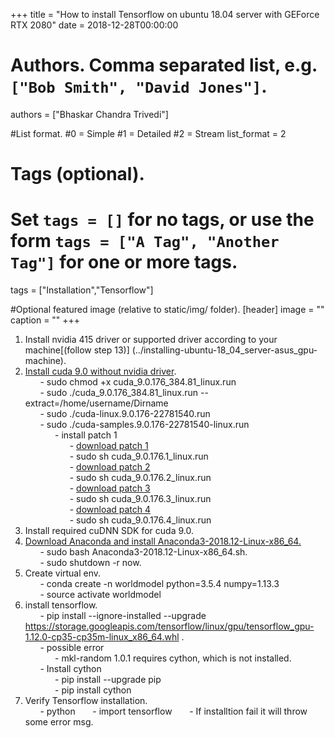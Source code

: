 +++
title = "How to install Tensorflow on ubuntu 18.04 server with GEForce RTX 2080" 
date = 2018-12-28T00:00:00

# Authors. Comma separated list, e.g. `["Bob Smith", "David Jones"]`.
authors = ["Bhaskar Chandra Trivedi"]

#List format.
#0 = Simple
#1 = Detailed
#2 = Stream
list_format = 2

# Tags (optional).
#   Set `tags = []` for no tags, or use the form `tags = ["A Tag", "Another Tag"]` for one or more tags.
tags = ["Installation","Tensorflow"]


#Optional featured image (relative to static/img/ folder).
[header] 
image = "" 
caption = "" 
+++
1. Install nvidia 415 driver or supported driver according to your machine[(follow step 13)] (../installing-ubuntu-18_04_server-asus_gpu-machine).<br />
2. [Install cuda 9.0 without nvidia driver](https://developer.nvidia.com/cuda-90-download-archive?target_os=Linux&target_arch=x86_64&target_distro=Ubuntu&target_version=1704&target_type=runfilelocal).<br/>
&nbsp;  &nbsp;  &nbsp;  - sudo chmod +x cuda_9.0.176_384.81_linux.run<br/>
&nbsp;  &nbsp;  &nbsp;  - sudo ./cuda_9.0.176_384.81_linux.run --extract=/home/username/Dirname<br/>
&nbsp;  &nbsp;  &nbsp;  - sudo ./cuda-linux.9.0.176-22781540.run<br/>
&nbsp;  &nbsp;  &nbsp;  - sudo ./cuda-samples.9.0.176-22781540-linux.run<br/>
&nbsp;  &nbsp;  &nbsp;  &nbsp;  &nbsp;  &nbsp;  - install patch 1<br/>
&nbsp;  &nbsp;  &nbsp;  &nbsp;  &nbsp;  &nbsp;  &nbsp;  &nbsp;  &nbsp;  - [download patch 1](https://developer.nvidia.com/cuda-90-download-archive?target_os=Linux&target_arch=x86_64&target_distro=Ubuntu&target_version=1704&target_type=runfilelocal)<br/>
&nbsp;  &nbsp;  &nbsp;  &nbsp;  &nbsp;  &nbsp;  &nbsp;  &nbsp;  &nbsp;  - sudo sh cuda_9.0.176.1_linux.run<br/>
&nbsp;  &nbsp;  &nbsp;  &nbsp;  &nbsp;  &nbsp;  &nbsp;  &nbsp;  &nbsp;  - [download patch 2](https://developer.nvidia.com/cuda-90-download-archive?target_os=Linux&target_arch=x86_64&target_distro=Ubuntu&target_version=1704&target_type=runfilelocal)<br/>
&nbsp;  &nbsp;  &nbsp;  &nbsp;  &nbsp;  &nbsp;  &nbsp;  &nbsp;  &nbsp;  - sudo sh cuda_9.0.176.2_linux.run<br/>
&nbsp;  &nbsp;  &nbsp;  &nbsp;  &nbsp;  &nbsp;  &nbsp;  &nbsp;  &nbsp;  - [download patch 3](https://developer.nvidia.com/cuda-90-download-archive?target_os=Linux&target_arch=x86_64&target_distro=Ubuntu&target_version=1704&target_type=runfilelocal)<br/>
&nbsp;  &nbsp;  &nbsp;  &nbsp;  &nbsp;  &nbsp;  &nbsp;  &nbsp;  &nbsp;  - sudo sh cuda_9.0.176.3_linux.run<br/>
&nbsp;  &nbsp;  &nbsp;  &nbsp;  &nbsp;  &nbsp;  &nbsp;  &nbsp;  &nbsp;  - [download patch 4](https://developer.nvidia.com/cuda-90-download-archive?target_os=Linux&target_arch=x86_64&target_distro=Ubuntu&target_version=1704&target_type=runfilelocal)<br/>
&nbsp;  &nbsp;  &nbsp;  &nbsp;  &nbsp;  &nbsp;  &nbsp;  &nbsp;  &nbsp;  - sudo sh cuda_9.0.176.4_linux.run<br/>
3. Install required cuDNN SDK for cuda 9.0.<br/>
4. [Download Anaconda and install Anaconda3-2018.12-Linux-x86_64.](https://www.anaconda.com/download/#linux)<br/>
&nbsp;  &nbsp;  &nbsp;  - sudo bash Anaconda3-2018.12-Linux-x86_64.sh.<br/>
&nbsp;  &nbsp;  &nbsp;  - sudo shutdown -r now.<br/>
5. Create virtual env.<br/>
&nbsp;  &nbsp;  &nbsp;  - conda create -n worldmodel python=3.5.4 numpy=1.13.3<br/>
&nbsp;  &nbsp;  &nbsp;  - source activate worldmodel<br/>
6. install tensorflow.<br/>
&nbsp;  &nbsp;  &nbsp;  - pip install --ignore-installed --upgrade https://storage.googleapis.com/tensorflow/linux/gpu/tensorflow_gpu-1.12.0-cp35-cp35m-linux_x86_64.whl
.<br/>
&nbsp;  &nbsp;  &nbsp;  - possible error<br/>
&nbsp;  &nbsp;  &nbsp;  &nbsp;  &nbsp;  &nbsp;  - mkl-random 1.0.1 requires cython, which is not installed.<br/>
&nbsp;  &nbsp;  &nbsp;  - Install cython<br/>
&nbsp;  &nbsp;  &nbsp;  &nbsp;  &nbsp;  &nbsp;  - pip install --upgrade pip<br/>
&nbsp;  &nbsp;  &nbsp;  &nbsp;  &nbsp;  &nbsp;  - pip install cython<br/>
7. Verify Tensorflow installation.<br/>
&nbsp;  &nbsp;  &nbsp;  - python
&nbsp;  &nbsp;  &nbsp;  - import tensorflow
&nbsp;  &nbsp;  &nbsp;  - If installtion fail it will throw some error msg.

